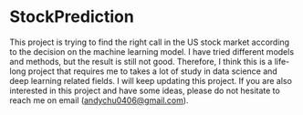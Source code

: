 # StockPrediction
This project is trying to find the right call in the US stock market according to the decision on the machine learning model. I have tried different models and methods, but the result is still not good. Therefore, I think this is a life-long project that requires me to takes a lot of study in data science and deep learning related fields. I will keep updating this project. If you are also interested in this project and have some ideas, please do not hesitate to reach me on email (andychu0406@gmail.com).
